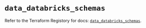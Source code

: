 # `data_databricks_schemas`

Refer to the Terraform Registory for docs: [`data_databricks_schemas`](https://registry.terraform.io/providers/databricks/databricks/1.32.0/docs/data-sources/schemas).
